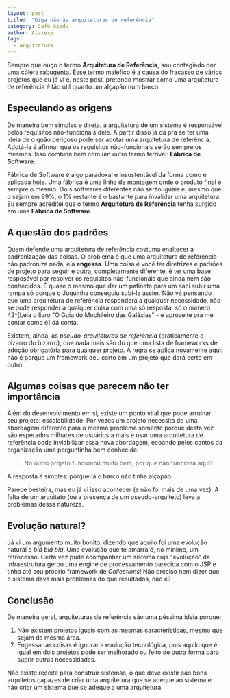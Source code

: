```yaml
---
layout: post
title:  "Diga não às arquiteturas de referência"
category: Café Azedo
author: Ataxexe
tags:
  - arquitetura
---
```


Sempre que ouço o termo **Arquitetura de Referência**, sou contagiado por uma cólera rabugenta. Esse
termo maléfico é a causa do fracasso de vários projetos que eu já vi e, neste post, pretendo mostrar
como uma arquitetura de referência é tão útil quanto um alçapão num barco.

## Especulando as origens

De maneira bem simples e direta, a arquitetura de um sistema é responsável pelos requisitos
não-funcionais dele. A partir disso já dá pra se ter uma ideia de o quão perigoso pode ser adotar
uma arquitetura de referência. Adotá-la é afirmar que os requisitos não-funcionais serão sempre os
mesmos. Isso combina bem com um outro termo terrível: **Fábrica de Software**.

Fábrica de Software é algo paradoxal e insustentável da forma como é aplicada hoje. Uma fábrica é
uma linha de montagem onde o produto final é sempre o mesmo. Dois softwares diferentes não serão
iguais e, mesmo que o sejam em 99%, o 1% restante é o bastante para invalidar uma arquitetura. Eu
sempre acreditei que o termo **Arquitetura de Referência** tenha surgido em uma **Fábrica de
Software**.

## A questão dos padrões

Quem defende uma arquitetura de referência costuma enaltecer a padronização das coisas. O problema
é que uma arquitetura de referência não padroniza nada, ela **engessa**. Uma coisa é você ter
diretrizes e padrões de projeto para seguir e outra, completamente diferente, é ter uma base
resposável por resolver os requisitos não-funcionais que ainda nem são conhecidos. É quase o mesmo
que dar um patinete para um saci subir uma rampa só porque o Juquinha conseguiu subí-la assim.
Não vá pensando que uma arquitetura de referência responderá a qualquer necessidade, não se pode
responder a qualquer coisa com uma só resposta, só o número 42^[Leia o livro "O Guia do Mochileiro
das Galáxias" - e aproveite pra me contar como é] dá conta.

Existem, ainda, as *pseudo-arquiteturas de referência* (praticamente o bizarro do bizarro), que nada
mais são do que uma lista de frameworks de adoção obrigatória para qualquer projeto. A regra se
aplica novamente aqui: não é porque um framework deu certo em um projeto que dará certo em outro.

## Algumas coisas que parecem não ter importância

Além do desenvolvimento em si, existe um ponto vital que pode arruinar seu projeto: escalabilidade.
Por vezes um projeto necessita de uma abordagem diferente para o mesmo problema somente porque desta
vez são esperados milhares de usuários a mais e usar uma arquitetura de referência pode inviabilizar
essa nova abordagem, ecoando pelos cantos da organização uma perguntinha bem conhecida:

> No outro projeto funcionou muito bem, por quê não funciona aqui?

A resposta é simples: porque lá o barco não tinha alçapão.

Parece besteira, mas eu já vi isso acontecer (e não foi mais de uma vez). A falta de um arquiteto
(ou a presença de um pseudo-arquiteto) leva a problemas dessa natureza.

## Evolução natural?

Já vi um argumento muito bonito, dizendo que aquilo foi uma evolução natural e *blá blá blá*. Uma
evolução que te amarra é, no mínimo, um retrocesso. Certa vez pude acompanhar um sistema cuja
"evolução" da infraestrutura gerou uma engine de processamento parecida com o JSP e tinha até seu
próprio framework de *Collections*! Não preciso nem dizer que o sistema dava mais problemas do que
resultados, não é?

## Conclusão

De maneira geral, arquiteturas de referência são uma péssima ideia porque:

1. Não existem projetos iguais com as mesmas características, mesmo que sejam da mesma área.
1. Engessar as coisas é ignorar a evolução tecnológica, pois aquilo que é igual em dois projetos
   pode ser melhorado ou feito de outra forma para suprir outras necessidades.

Não existe receita para construir sistemas, o que deve existir são bons arquitetos capazes de criar
uma arquitetura que se adeque ao sistema e não criar um sistema que se adeque a uma arquitetura.
